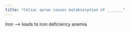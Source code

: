 ```yaml
---
title: "Celiac sprue causes malabsorption of _______"
---
```

Iron --&gt; leads to iron deficiency anemia

